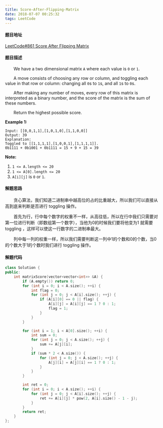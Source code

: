 ```yaml
---
title: Score-After-Flipping-Matrix
date: 2018-07-07 00:25:32
tags: LeetCode
---
```


#### 题目地址

[LeetCode#861 Score After Flipping Matrix](https://leetcode.com/problems/score-after-flipping-matrix/description/)

#### 题目描述

&emsp;&emsp;We have a two dimensional matrix `A` where each value is `0` or `1`.

&emsp;&emsp;A move consists of choosing any row or column, and toggling each value in that row or column: changing all `0`s to `1`s, and all `1`s to `0`s.

&emsp;&emsp;After making any number of moves, every row of this matrix is interpreted as a binary number, and the score of the matrix is the sum of these numbers.

&emsp;&emsp;Return the highest possible score.

<!--more--> 


**Example 1:**

```
Input: [[0,0,1,1],[1,0,1,0],[1,1,0,0]]
Output: 39
Explanation:
Toggled to [[1,1,1,1],[1,0,0,1],[1,1,1,1]].
0b1111 + 0b1001 + 0b1111 = 15 + 9 + 15 = 39
```

**Note:**

1. `1 <= A.length <= 20`
2. `1 <= A[0].length <= 20`
3. `A[i][j]` is `0` or `1`.

#### 解题思路

&emsp;&emsp;贪心算法，我们知道二进制串中越高位的占的比重越大，所以我们可以直接从高到底来判断是否进行 toggling  操作。

&emsp;&emsp;首先为行，行中每个数字的权重不一样，从高往低，所以在行中我们只需要对第一位进行判断（即数组第一个数字），当他为0的时候我们要将他变为1 就需要 toggling ，这样可以使这一行数字的二进制串最大。

&emsp;&emsp;列中每一列的权重一样，所以我们需要判断这一列中1的个数和0的个数，当0的个数大于1的个数时我们进行 toggling 操作。

#### 解题代码

```c++
class Solution {
public:
    int matrixScore(vector<vector<int>> &A) {
        if (A.empty()) return 0;
        for (int i = 0; i < A.size(); ++i) {
            int flag = 0;
            for (int j = 0; j < A[i].size(); ++j) {
                if (A[i][0] == 0 || flag) {
                    A[i][j] = A[i][j] == 1 ? 0 : 1;
                    flag = 1;
                }
            }
        }

        for (int i = 1; i < A[0].size(); ++i) {
            int sum = 0;
            for (int j = 0; j < A.size(); ++j) {
                sum += A[j][i];
            }
            if (sum * 2 < A.size()) {
                for (int j = 0; j < A.size(); ++j) {
                    A[j][i] = A[j][i] == 1 ? 0 : 1;
                }
            }
        }

        int ret = 0;
        for (int i = 0; i < A.size(); ++i) {
            for (int j = 0; j < A[i].size(); ++j) {
                ret += A[i][j] * pow(2, A[i].size() - 1 - j);
            }
        }
        return ret;
    }
};
```

